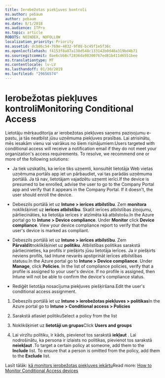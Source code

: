 ```yaml
---
title: Ierobežotas piekļuves kontroli
ms.author: pebaum
author: pebaum
ms.date: 8/1/2018
ms.audience: ITPro
ms.topic: article
ROBOTS: NOINDEX, NOFOLLOW
localization_priority: Priority
ms.assetid: dcb86c54-769e-4832-9f88-bc45f1e5f36c
ms.openlocfilehash: f4153f8a87a138d548c133142b0d48a319bd4b71
ms.sourcegitcommit: 0ae6cbb8cf2836da98300767ed81b411d6551bee
ms.translationtype: MT
ms.contentlocale: lv-LV
ms.lasthandoff: 01/30/2019
ms.locfileid: "29656574"
---
```

# <a name="monitoring-conditional-access"></a><span data-ttu-id="75eaa-102">Ierobežotas piekļuves kontroli</span><span class="sxs-lookup"><span data-stu-id="75eaa-102">Monitoring Conditional Access</span></span>

<span data-ttu-id="75eaa-p101">Lietotāju mērķauditorija ar ierobežotas piekļuves saņems paziņojumu e-pastu, ja tās neatbilst jūsu uzņēmuma piekļuves prasības. Lai atrisinātu, mēs iesakām vienu vai vairākus no šiem risinājumiem:</span><span class="sxs-lookup"><span data-stu-id="75eaa-p101">Users targeted with conditional access will receive a notification email if they do not meet your organization's access requirements. To resolve, we recommend one or more of the following solutions:</span></span>
  
- <span data-ttu-id="75eaa-p102">Ja tiek uzskatīts, ka ierīce tiks uzņemti, konsultēt lietotāja Web vietas uzņēmuma portāls app iet un pārbaudiet, vai tas parādās uzņēmuma portālā. Ja tā nav, lietotājam vajadzētu uzņemt ierīci.</span><span class="sxs-lookup"><span data-stu-id="75eaa-p102">If the device is presumed to be enrolled, advise the user to go to the Company Portal app and verify that it appears in the Company Portal. If it doesn't, the user should enroll the device.</span></span>
    
- <span data-ttu-id="75eaa-p103">Debeszils portālā iet uz **Intune \> ierīces atbilstību**. Zem **monitora** noklikšķiniet uz **ierīces atbilstību**. Skatīt ierīces atbilstības ziņojumu, pārliecināties, ka lietotāja ierīces ir atzīmēta kā atbilstošu.</span><span class="sxs-lookup"><span data-stu-id="75eaa-p103">In the Azure portal go to **Intune \> Device compliance**. Under **Monitor** click **Device compliance**. View your device compliance report to verify that the user's device is marked as compliant.</span></span> 
    
- <span data-ttu-id="75eaa-p104">Debeszils portālā iet uz **Intune \> ierīces atbilstību**. Zem **Pārvaldīt**noklikšķiniet uz **politiku**. Atbilstības politikas sarakstā pārliecinieties, ka profils ir piešķirts jūsu lietotāja ierīces. Ja ir piešķirts neviens profils, tad Intune nevarēs apstiprināt ierīces atbilstības statusu.</span><span class="sxs-lookup"><span data-stu-id="75eaa-p104">In the Azure portal go to **Intune \> Device compliance**. Under **Manage**, click **Policies**. In the list of compliance policies, verify that a profile is assigned to your user's device. If no profile is assigned, then Intune will not be able to confirm the device's compliance status.</span></span> 
    
- <span data-ttu-id="75eaa-114">Rediģēt lietotāja nosacījuma piekļuves piešķiršana.</span><span class="sxs-lookup"><span data-stu-id="75eaa-114">Edit the user's conditional access assignment.</span></span>
    
1. <span data-ttu-id="75eaa-115">Debeszils portālā iet uz **Intune \> ierobežotas piekļuves \> politikas**</span><span class="sxs-lookup"><span data-stu-id="75eaa-115">In the Azure portal go to **Intune \> Conditional access \> Policies**</span></span>
    
2. <span data-ttu-id="75eaa-116">Sarakstā atlasiet politiku</span><span class="sxs-lookup"><span data-stu-id="75eaa-116">Select a policy from the list</span></span>
    
3. <span data-ttu-id="75eaa-117">Noklikšķiniet uz **lietotāji un grupas**</span><span class="sxs-lookup"><span data-stu-id="75eaa-117">Click **Users and groups**</span></span>
    
4. <span data-ttu-id="75eaa-p105">Lai virzītu politiku, ir kāds, pievienot tos sarakstā **iekļaut** . Lai nodrošinātu, ka persona ir izlaists no politikas, pievienot tos sarakstā **neiekļaut** .</span><span class="sxs-lookup"><span data-stu-id="75eaa-p105">To target a certain policy at someone, add them to the **Include** list. To ensure that a person is omitted from the policy, add them to the **Exclude** list.</span></span> 
    
<span data-ttu-id="75eaa-120">Lasīt tālāk: [kā monitors ierobežotas piekļuves iekārtu](https://docs.microsoft.com/intune/conditional-access-exchange-monitor)</span><span class="sxs-lookup"><span data-stu-id="75eaa-120">Read more: [How to Monitor Conditional Access devices](https://docs.microsoft.com/intune/conditional-access-exchange-monitor)</span></span>
  

